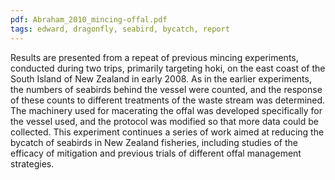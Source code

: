```yaml
---
pdf: Abraham_2010_mincing-offal.pdf
tags: edward, dragonfly, seabird, bycatch, report
---
```

Results are presented from a repeat of previous mincing experiments, conducted during two trips, primarily targeting hoki, on the east coast of the South Island of New Zealand in early 2008. As in the earlier experiments, the numbers of seabirds behind the vessel were counted, and the response of these counts to different treatments of the waste stream was determined. The machinery used for macerating the offal was developed specifically for the vessel used, and the protocol was modified so that more data could be collected. This experiment continues a series of work aimed at reducing the bycatch of seabirds in New Zealand fisheries, including studies of the efficacy of mitigation and previous trials of different offal management strategies.

